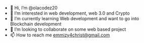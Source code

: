 - 👋 Hi, I’m @olacodez20
- 👀 I’m interested in web development, web 3.0 and Crypto
- 🌱 I’m currently learning Web development and want to go into Blockchain development
- 💞️ I’m looking to collaborate on some web based project
- 📫 How to reach me emmizy4christ@gmail.com

<!---
olacodez20/olacodez20 is a ✨ special ✨ repository because its `README.md` (this file) appears on your GitHub profile.
You can click the Preview link to take a look at your changes.
--->
